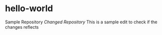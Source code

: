 # hello-world
Sample Repository
*Changed Repository*
This is a sample edit to check if the changes reflects
